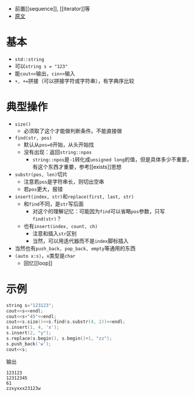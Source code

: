 - 前置[[sequence]], [[iterator]]等
- [原文](https://oiwiki.org/lang/csl/string/)
# 基本
- `std::string`
- 可以`string s = "123"`
- 能`cout<<`输出，`cin>>`输入
- `+, +=`拼接（可以拼接字符或字符串），有字典序比较
# 典型操作
- `size()`
  - 必须取了这个才能做判断条件。不能直接做
- `find(str, pos)`
  - 默认从`pos=0`开始，从头开始找
  - 没有出现：返回`string::npos`
    - `string::npos`是`-1`转化成`unsigned long`的值，但是具体多少不重要，有这个东西才重要，参考[[exists]]思想
- `substr(pos, len)`切片
  - 注意若`pos`是字符串长，则切出空串
  - 若`pos`更大，报错
- `insert(index, str)`和`replace(first, last, str)`
  - 和`find`不同，是`str`写后面
    - 对这个的理解记忆：可能因为`find`可以省略`pos`参数，只写`find(str)`？
  - 也有`insert(index, count, ch)`
    - 注意和插入`str`区别
    - 当然，可以用迭代器而不是`index`脚标插入
- 当然也有`push_back, pop_back, empty`等通用的东西
- `(auto x:s)`，`x`类型是`char`
  - 回忆[[loop]]
# 示例
```cpp
string s="123123";
cout<<s<<endl;
cout<<s+"45"<<endl;
cout<<s.size()<<s.find(s.substr(4, 2))<<endl;
s.insert(1, 4, 'x');
s.insert(2, "y");
s.replace(s.begin(), s.begin()+1, "zz");
s.push_back('w');
cout<<s;
```
输出
```text
123123
12312345
61
zzxyxxx23123w
```
